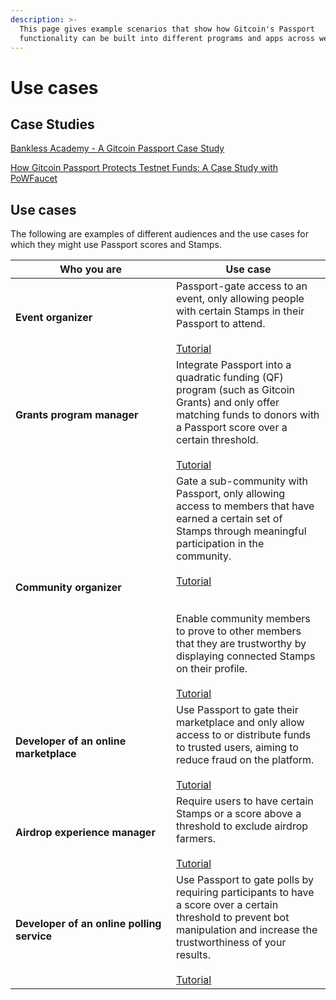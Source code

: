 ```yaml
---
description: >-
  This page gives example scenarios that show how Gitcoin's Passport
  functionality can be built into different programs and apps across web3.
---
```


# Use cases

## Case Studies

[Bankless Academy - A Gitcoin Passport Case Study](https://www.gitcoin.co/blog/bankless-academy-a-gitcoin-passport-case-study)

[How Gitcoin Passport Protects Testnet Funds: A Case Study with PoWFaucet](https://www.gitcoin.co/blog/gitcoin-passport-powfaucet)



## Use cases

The following are examples of different audiences and the use cases for which they might use Passport scores and Stamps.&#x20;

<table><thead><tr><th width="241">Who you are</th><th>Use case</th></tr></thead><tbody><tr><td><strong>Event organizer</strong></td><td>Passport-gate access to an event, only allowing people with certain Stamps in their Passport to attend. <br><br><a href="../building-with-passport/integration-guides/integrating-stamps-and-scorers.md">Tutorial</a></td></tr><tr><td><strong>Grants program manager</strong></td><td>Integrate Passport into a quadratic funding (QF) program (such as Gitcoin Grants) and only offer matching funds to donors with a Passport score over a certain threshold. <br><br><a href="../building-with-passport/integration-guides/integrating-stamps-and-scorers.md">Tutorial</a></td></tr><tr><td><strong>Community organizer</strong></td><td>Gate a sub-community with Passport, only allowing access to members that have earned a certain set of Stamps through meaningful participation in the community.<br><br><a href="../building-with-passport/integration-guides/integrating-stamps-and-scorers.md">Tutorial</a><br><br><br>Enable community members to prove to other members that they are trustworthy by displaying connected Stamps on their profile.<br><br><a href="../building-with-passport/integration-guides/working-with-stamp-metadata.md">Tutorial</a></td></tr><tr><td><strong>Developer of an online marketplace</strong></td><td>Use Passport to gate their marketplace and only allow access to or distribute funds to trusted users, aiming to reduce fraud on the platform.<br><br><a href="../building-with-passport/integration-guides/gating-access-with-passport-scores.md">Tutorial</a></td></tr><tr><td><strong>Airdrop experience manager</strong></td><td>Require users to have certain Stamps or a score above a threshold to exclude airdrop farmers.<br><br><a href="../building-with-passport/integration-guides/requiring-a-passport-score-for-airdrop-claim.md">Tutorial</a></td></tr><tr><td><strong>Developer of an online polling service</strong></td><td>Use Passport to gate polls by requiring participants to have a score over a certain threshold to prevent bot manipulation and increase the trustworthiness of your results.<br><br><a href="../building-with-passport/integration-guides/gating-access-with-passport-scores.md">Tutorial</a></td></tr></tbody></table>


